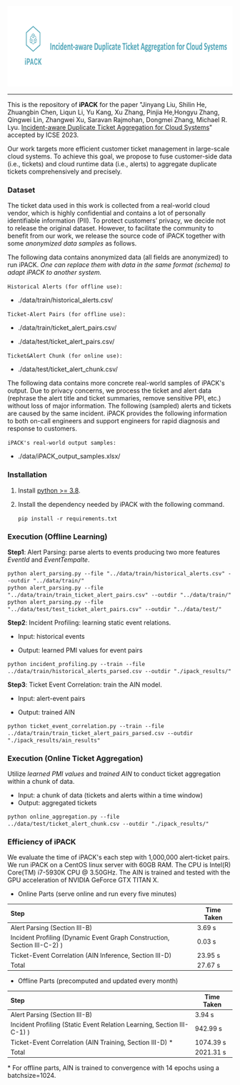<p align="center">
    <br>
    <img src="./docs/logo.png" width="1200" height="180"/>
    <br>
<p>



------

This is the repository of **iPACK** for the paper "Jinyang Liu, Shilin He, Zhuangbin Chen, Liqun Li, Yu Kang, Xu Zhang, Pinjia He,Hongyu Zhang, Qingwei Lin, Zhangwei Xu, Saravan Rajmohan, Dongmei Zhang, Michael R. Lyu. [Incident-aware Duplicate Ticket Aggregation for Cloud Systems]()" accepted by ICSE 2023.

Our work targets more efficient customer ticket management in large-scale cloud systems. To achieve this goal, we propose to fuse customer-side data (i.e., tickets) and cloud runtime data (i.e., alerts) to aggregate duplicate tickets comprehensively and precisely.



### Dataset

The ticket data used in this work is collected from a real-world cloud vendor, which is highly confidential and contains a lot of personally identifiable information (PII). To protect customers’ privacy, we decide not to release the original dataset. However, to facilitate the community to benefit from our work, we release the source code of iPACK together with some *anonymized data samples* as follows. 



The following data contains anonymized data (all fields are anonymized) to run iPACK. *One can replace them with data in the same format (schema) to adapt iPACK to another system.*

```Historical Alerts (for offline use):``` 

- ./data/train/historical_alerts.csv/ 

``Ticket-Alert Pairs (for offline use):`` 

- ./data/train/ticket_alert_pairs.csv/  

- ./data/test/ticket_alert_pairs.csv/

`` Ticket&Alert Chunk (for online use):  ``

- ./data/test/ticket_alert_chunk.csv/



The following data contains more concrete real-world samples of iPACK's output. Due to privacy concerns, we process the ticket and alert data (rephrase the alert title and ticket summaries, remove sensitive PPI, etc.) without loss of major information. The following (sampled) alerts and tickets are caused by the same incident. iPACK provides the following information to both on-call engineers and support engineers for rapid diagnosis and response to customers.

`` iPACK's real-world output samples:  ``

- ./data/iPACK_output_samples.xlsx/ 



### Installation

1. Install [python >= 3.8](https://www.python.org/downloads/).

2. Install the dependency needed by iPACK with the following command.

   ```pip install -r requirements.txt```



### Execution (Offline Learning)

**Step1**: Alert Parsing: parse alerts to events producing two more features *EventId* and *EventTempalte*.

```
python alert_parsing.py --file "../data/train/historical_alerts.csv" --outdir "../data/train/"
python alert_parsing.py --file "../data/train/train_ticket_alert_pairs.csv" --outdir "../data/train/"
python alert_parsing.py --file "../data/test/test_ticket_alert_pairs.csv" --outdir "../data/test/"
```

**Step2**: Incident Profiling: learning static event relations.

- Input: historical events

- Output: learned PMI values for event pairs

```
python incident_profiling.py --train --file ../data/train/historical_alerts_parsed.csv --outdir "./ipack_results/"
```

**Step3**: Ticket Event Correlation: train the AIN model.

- Input: alert-event pairs

- Output: trained AIN

```
python ticket_event_correlation.py --train --file ../data/train/train_ticket_alert_pairs_parsed.csv --outdir "./ipack_results/ain_results"
```




### Execution (Online Ticket Aggregation)

Utilize *learned PMI values* and *trained AIN* to conduct ticket aggregation within a chunk of data.

- Input: a chunk of data (tickets and alerts within a time window)
- Output: aggregated tickets

```
python online_aggregation.py --file ../data/test/ticket_alert_chunk.csv --outdir "./ipack_results/"
```



### Efficiency of iPACK

We evaluate the time of iPACK's each step with 1,000,000 alert-ticket pairs. We run iPACK on a CentOS linux server with 60GB RAM. The CPU is Intel(R) Core(TM) i7-5930K CPU @ 3.50GHz.  The AIN is trained and tested with the GPU acceleration of NVIDIA GeForce GTX TITAN X. 

- Online Parts (serve online and run every five minutes)

| Step                                                         | Time Taken |
| :----------------------------------------------------------- | ---------- |
| Alert Parsing (Section III-B)                                | 3.69 s     |
| Incident Profiling (Dynamic Event Graph Construction, Section III-C-2) ) | 0.03 s     |
| Ticket-Event Correlation (AIN Inference, Section III-D)      | 23.95 s    |
| Total                                                        | 27.67 s    |

- Offline Parts (precomputed and updated every month)

| Step                                                         | Time Taken |
| :----------------------------------------------------------- | ---------- |
| Alert Parsing (Section III-B)                                | 3.94 s     |
| Incident Profiling (Static Event Relation Learning, Section III-C-1) ) | 942.99 s   |
| Ticket-Event Correlation (AIN Training, Section III-D) \*    | 1074.39 s  |
| Total                                                        | 2021.31 s  |

\* For offline parts, AIN is trained to convergence with 14 epochs using a batchsize=1024.


